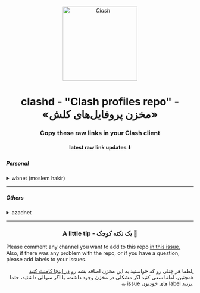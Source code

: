 <h6 align="center">
  <img src="https://github.com/Dreamacro/clash/raw/master/docs/logo.png" alt="Clash" width="200">
</h6>
<h1 align='center'>clashd - "Clash profiles repo" - «مخزن پروفایل‌های کلش»</h1>
<h3 align='center'>Copy these raw links in your Clash client</h3>
<h4 align='center'>latest raw link updates ⬇️</h4>

<h5 align='left'>Personal</h5>
<details>
<summary>wbnet (moslem hakir)</summary>
<h6>Latest <code>http://raw.githubusercontent.com/aiioats/clashd/main/wbnet/latest.yaml</code></h6><br>
1dec - http://raw.githubusercontent.com/aiioats/clashd/main/wbnet/1dec.yaml <br>
7dec - http://raw.githubusercontent.com/aiioats/clashd/main/wbnet/7dec.yaml <br>
11dec - http://raw.githubusercontent.com/aiioats/clashd/main/wbnet/11dec.yaml <br>
13dec - http://raw.githubusercontent.com/aiioats/clashd/main/wbnet/13dec.yaml <br>
16dec - http://raw.githubusercontent.com/aiioats/clashd/main/wbnet/16dec.yaml
</details>

---

<h5 align='left'>Others</h5>
<details>
<summary>azadnet</summary>
http://raw.githubusercontent.com/AzadNetCH/Clash/main/AzadNet.yml
<a href="https://github.com/AzadNetCH">AzadNetCH</a>
</details>

---
<h3 align="center">A little tip - یک نکته کوچک 🔔</h3>
<p>
Please comment any channel you want to add to this repo <a href="https://github.com/aiioats/clashd/issues/3">in this issue.</a> <br>
Also, if there was any problem with the repo, or if you have a question, please add labels to your issues.
</p>

<p align="right">
لطفا هر چنلی رو که خواستید به این مخزن اضافه بشه رو 
<a href="https://github.com/aiioats/clashd/issues/3">
در اینجا کامنت کنید.
</a> <br>
همچنین، لطفا سعی کنید اگر مشکلی در مخزن وجود داشت، یا اگر سوالی داشتید، حتما به issue های خودتون label بزنید.
</p>
